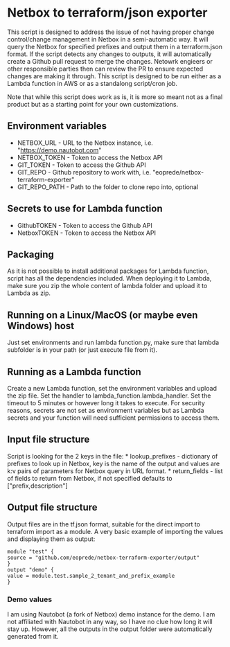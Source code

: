 # Netbox to terraform/json exporter
This script is designed to address the issue of not having proper change control/change management in Netbox in a semi-automatic way. It will query the Netbox for specified prefixes and output them in a terraform.json format. If the script detects any changes to outputs, it will automatically create a Github pull request to merge the changes. Netowrk engieers or other responsible parties then can review the PR to ensure expected changes are making it through. This script is designed to be run either as a Lambda function in AWS or as a standalong script/cron job.

Note that while this script does work as is, it is more so meant not as a final product but as a starting point for your own customizations. 

## Environment variables
* NETBOX_URL - URL to the Netbox instance, i.e. "https://demo.nautobot.com"
* NETBOX_TOKEN - Token to access the Netbox API
* GIT_TOKEN - Token to access the Github API
* GIT_REPO - Github repository to work with, i.e. "eoprede/netbox-terraform-exporter"
* GIT_REPO_PATH - Path to the folder to clone repo into, optional

## Secrets to use for Lambda function
* GithubTOKEN - Token to access the Github API
* NetboxTOKEN - Token to access the Netbox API

## Packaging
As it is not possible to install additional packages for Lambda function, script has all the dependencies included. When deploying it to Lambda, make sure you zip the whole content of lambda folder and upload it to Lambda as zip.

## Running on a Linux/MacOS (or maybe even Windows) host
Just set environments and run lambda function.py, make sure that lambda subfolder is in your path (or just execute file from it).

## Running as a Lambda function
Create a new Lambda function, set the environment variables and upload the zip file. Set the handler to lambda_function.lambda_handler. Set the timeout to 5 minutes or however long it takes to execute. For security reasons, secrets are not set as environment variables but as Lambda secrets and your function will need sufficient permissions to access them.

## Input file structure
Script is looking for the 2 keys in the file:
    * lookup_prefixes - dictionary of prefixes to look up in Netbox, key is the name of the output and values are k:v pairs of parameters for Netbox query in URL format.
    * return_fields - list of fields to return from Netbox, if not specified defaults to ["prefix,description"]

## Output file structure
Output files are in the tf.json format, suitable for the direct import to terraform import as a module. A very basic example of importing the values and displaying them as output:
```
module "test" {
source = "github.com/eoprede/netbox-terraform-exporter/output"
}
output "demo" {
value = module.test.sample_2_tenant_and_prefix_example
}
```

### Demo values
I am using Nautobot (a fork of Netbox) demo instance for the demo. I am not affiliated with Nautobot in any way, so I have no clue how long it will stay up. However, all the outputs in the output folder were automatically generated from it.